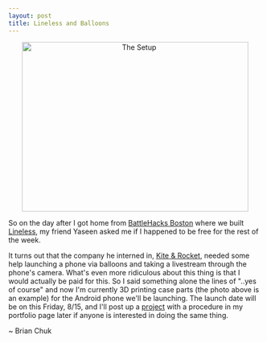 ```yaml
---
layout: post
title: Lineless and Balloons
---
```


<center><img src="http://devchuk.github.io/devchukV1/res/img/portimg/balloon/case.jpg" alt="The Setup" height="338" width="450"></center>

So on the day after I got home from [BattleHacks Boston](https://2014.battlehack.org/boston) where we built [Lineless](http://devchuk.github.io/devchukV1/portfolio/software/lineless.html), my friend Yaseen asked me if I happened to be free for the rest of the week. 

<!---excerpt-->

It turns out that the company he interned in, [Kite & Rocket](http://kiteandrocket.com/), needed some help launching a phone via balloons and taking a livestream through the phone's camera. What's even more ridiculous about this thing is that I would actually be paid for this. So I said something alone the lines of "..yes of course" and now I'm currently 3D printing case parts (the photo above is an example) for the Android phone we'll be launching. The launch date will be on this Friday, 8/15, and I'll post up a [project](http://devchuk.github.io/devchukV1/portfolio/miscellaneous/balloon.html) with a procedure in my portfolio page later if anyone is interested in doing the same thing.

~ Brian Chuk
